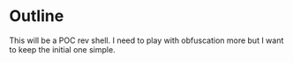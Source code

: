 # Outline

This will be a POC rev shell. I need to play with obfuscation more but I want to keep the initial one simple.
